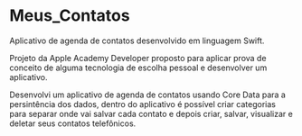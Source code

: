 # Meus_Contatos
Aplicativo de agenda de contatos desenvolvido em linguagem Swift. 

Projeto da Apple Academy Developer proposto para aplicar prova de conceito de alguma tecnologia de escolha pessoal e desenvolver um aplicativo.

Desenvolvi um aplicativo de agenda de contatos usando Core Data para a persintência dos dados, dentro do aplicativo é possível criar categorias para separar onde vai salvar cada contato e depois criar, salvar, visualizar e deletar seus contatos telefônicos. 
